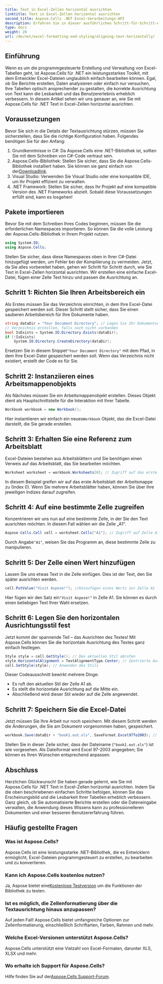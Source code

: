 ```yaml
---
title: Text in Excel-Zellen horizontal ausrichten
linktitle: Text in Excel-Zellen horizontal ausrichten
second_title: Aspose.Cells .NET Excel-Verarbeitungs-API
description: Erfahren Sie in dieser ausführlichen Schritt-für-Schritt-Anleitung, wie Sie mit Aspose.Cells für .NET Text in Excel-Zellen horizontal ausrichten.
type: docs
weight: 20
url: /de/net/excel-formatting-and-styling/aligning-text-horizontally/
---
```

## Einführung
Wenn es um die programmgesteuerte Erstellung und Verwaltung von Excel-Tabellen geht, ist Aspose.Cells für .NET ein leistungsstarkes Toolkit, mit dem Entwickler Excel-Dateien unglaublich einfach bearbeiten können. Egal, ob Sie Berichte erstellen, Daten analysieren oder einfach nur versuchen, Ihre Tabellen optisch ansprechender zu gestalten, die korrekte Ausrichtung von Text kann die Lesbarkeit und das Benutzererlebnis erheblich verbessern. In diesem Artikel sehen wir uns genauer an, wie Sie mit Aspose.Cells für .NET Text in Excel-Zellen horizontal ausrichten.
## Voraussetzungen
Bevor Sie sich in die Details der Textausrichtung stürzen, müssen Sie sicherstellen, dass Sie die richtige Konfiguration haben. Folgendes benötigen Sie für den Anfang:
1. Grundkenntnisse in C#: Da Aspose.Cells eine .NET-Bibliothek ist, sollten Sie mit dem Schreiben von C#-Code vertraut sein.
2.  Aspose.Cells-Bibliothek: Stellen Sie sicher, dass Sie die Aspose.Cells-Bibliothek installiert haben. Sie können sie ganz einfach von der[Downloadlink](https://releases.aspose.com/cells/net/).
3. Visual Studio: Verwenden Sie Visual Studio oder eine kompatible IDE, um Ihr Projekt effizient zu verwalten.
4. .NET Framework: Stellen Sie sicher, dass Ihr Projekt auf eine kompatible Version des .NET Frameworks abzielt.
Sobald diese Voraussetzungen erfüllt sind, kann es losgehen!
## Pakete importieren
Bevor Sie mit dem Schreiben Ihres Codes beginnen, müssen Sie die erforderlichen Namespaces importieren. So können Sie die volle Leistung der Aspose.Cells-Bibliothek in Ihrem Projekt nutzen.
```csharp
using System.IO;
using Aspose.Cells;
```
Stellen Sie sicher, dass diese Namespaces oben in Ihrer C#-Datei hinzugefügt werden, um Fehler bei der Kompilierung zu vermeiden.
Jetzt, da Sie alles vorbereitet haben, gehen wir Schritt für Schritt durch, wie Sie Text in Excel-Zellen horizontal ausrichten. Wir erstellen eine einfache Excel-Datei, fügen einer Zelle Text hinzu und passen die Ausrichtung an.
## Schritt 1: Richten Sie Ihren Arbeitsbereich ein
Als Erstes müssen Sie das Verzeichnis einrichten, in dem Ihre Excel-Datei gespeichert werden soll. Dieser Schritt stellt sicher, dass Sie einen sauberen Arbeitsbereich für Ihre Dokumente haben.
```csharp
string dataDir = "Your Document Directory"; // Legen Sie Ihr Dokumentverzeichnis fest
// Verzeichnis erstellen, falls noch nicht vorhanden
bool IsExists = System.IO.Directory.Exists(dataDir);
if (!IsExists)
    System.IO.Directory.CreateDirectory(dataDir);
```
 Ersetzen Sie in diesem Snippet`"Your Document Directory"` mit dem Pfad, in dem Ihre Excel-Datei gespeichert werden soll. Wenn das Verzeichnis nicht existiert, erstellt der Code es für Sie.
## Schritt 2: Instanziieren eines Arbeitsmappenobjekts
Als Nächstes müssen Sie ein Arbeitsmappenobjekt erstellen. Dieses Objekt dient als Hauptschnittstelle für die Interaktion mit Ihrer Tabelle.
```csharp
Workbook workbook = new Workbook();
```
 Hier instantiieren wir einfach ein neues`Workbook` Objekt, das die Excel-Datei darstellt, die Sie gerade erstellen. 
## Schritt 3: Erhalten Sie eine Referenz zum Arbeitsblatt
Excel-Dateien bestehen aus Arbeitsblättern und Sie benötigen einen Verweis auf das Arbeitsblatt, das Sie bearbeiten möchten.
```csharp
Worksheet worksheet = workbook.Worksheets[0]; // Zugriff auf das erste Arbeitsblatt
```
In diesem Beispiel greifen wir auf das erste Arbeitsblatt der Arbeitsmappe zu (Index 0). Wenn Sie mehrere Arbeitsblätter haben, können Sie über ihre jeweiligen Indizes darauf zugreifen.
## Schritt 4: Auf eine bestimmte Zelle zugreifen
Konzentrieren wir uns nun auf eine bestimmte Zelle, in der Sie den Text ausrichten möchten. In diesem Fall wählen wir die Zelle „A1“.
```csharp
Aspose.Cells.Cell cell = worksheet.Cells["A1"]; // Zugriff auf Zelle A1
```
 Durch Angabe`"A1"`, weisen Sie das Programm an, diese bestimmte Zelle zu manipulieren. 
## Schritt 5: Der Zelle einen Wert hinzufügen
Lassen Sie uns etwas Text in die Zelle einfügen. Dies ist der Text, den Sie später ausrichten werden.
```csharp
cell.PutValue("Visit Aspose!"); //Hinzufügen eines Werts zur Zelle A1
```
 Hier fügen wir den Satz ein`"Visit Aspose!"` in Zelle A1. Sie können es durch einen beliebigen Text Ihrer Wahl ersetzen.
## Schritt 6: Legen Sie den horizontalen Ausrichtungsstil fest
Jetzt kommt der spannende Teil – das Ausrichten des Textes! Mit Aspose.Cells können Sie die horizontale Ausrichtung des Textes ganz einfach festlegen.
```csharp
Style style = cell.GetStyle(); // Den aktuellen Stil abrufen
style.HorizontalAlignment = TextAlignmentType.Center; // Zentrierte Ausrichtung
cell.SetStyle(style); // Anwenden des Stils
```
Dieser Codeausschnitt bewirkt mehrere Dinge:
- Es ruft den aktuellen Stil der Zelle A1 ab.
- Es stellt die horizontale Ausrichtung auf die Mitte ein.
- Abschließend wird dieser Stil wieder auf die Zelle angewendet.
## Schritt 7: Speichern Sie die Excel-Datei
Jetzt müssen Sie Ihre Arbeit nur noch speichern. Mit diesem Schritt werden die Änderungen, die Sie am Dokument vorgenommen haben, gespeichert.
```csharp
workbook.Save(dataDir + "book1.out.xls", SaveFormat.Excel97To2003); // Speichern der Excel-Datei
```
Stellen Sie in dieser Zeile sicher, dass der Dateiname (`"book1.out.xls"`) ist wie vorgesehen. Als Dateiformat wird Excel 97-2003 angegeben; Sie können es Ihren Wünschen entsprechend anpassen.
## Abschluss
Herzlichen Glückwunsch! Sie haben gerade gelernt, wie Sie mit Aspose.Cells für .NET Text in Excel-Zellen horizontal ausrichten. Indem Sie die oben beschriebenen einfachen Schritte befolgen, können Sie das Erscheinungsbild und die Lesbarkeit Ihrer Tabellen erheblich verbessern. Ganz gleich, ob Sie automatisierte Berichte erstellen oder die Dateneingabe verwalten, die Anwendung dieses Wissens kann zu professionelleren Dokumenten und einer besseren Benutzererfahrung führen.
## Häufig gestellte Fragen
### Was ist Aspose.Cells?
Aspose.Cells ist eine leistungsstarke .NET-Bibliothek, die es Entwicklern ermöglicht, Excel-Dateien programmgesteuert zu erstellen, zu bearbeiten und zu konvertieren.
### Kann ich Aspose.Cells kostenlos nutzen?
 Ja, Aspose bietet eine[Kostenlose Testversion](https://releases.aspose.com/) um die Funktionen der Bibliothek zu testen.
### Ist es möglich, die Zellenformatierung über die Textausrichtung hinaus anzupassen?
Auf jeden Fall! Aspose.Cells bietet umfangreiche Optionen zur Zellenformatierung, einschließlich Schriftarten, Farben, Rahmen und mehr.
### Welche Excel-Versionen unterstützt Aspose.Cells?
Aspose.Cells unterstützt eine Vielzahl von Excel-Formaten, darunter XLS, XLSX und mehr.
### Wo erhalte ich Support für Aspose.Cells?
 Hilfe finden Sie auf der[Aspose.Cells Support-Forum](https://forum.aspose.com/c/cells/9).